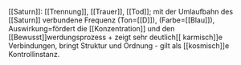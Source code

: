 [[Saturn]]: [[Trennung]], [[Trauer]], [[Tod]]; mit der Umlaufbahn des [[Saturn]] verbundene Frequenz (Ton=[[D]]), (Farbe=[[Blau]]), Auswirkung=fördert die [[Konzentration]] und den [[Bewusst]]werdungsprozess + zeigt sehr deutlich[[ karmisch]]e Verbindungen, bringt Struktur und Ordnung - gilt als [[kosmisch]]e Kontrollinstanz.